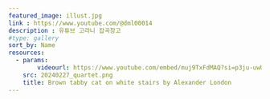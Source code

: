 ```yaml
---
featured_image: illust.jpg
link : https://www.youtube.com/@dml00014
description : 유튜브 고라니 잡곡창고
#type: gallery
sort_by: Name
resources:
  - params:
        videourl: https://www.youtube.com/embed/muj9TxFdMAQ?si=p3ju-uwU54zbcPdG
    src: 20240227_quartet.png
    title: Brown tabby cat on white stairs by Alexander London
---
```

